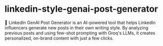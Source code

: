 # linkedin-style-genai-post-generator
🎯 LinkedIn GenAI Post Generator is an AI-powered tool that helps LinkedIn influencers generate new posts in their own writing style. By analyzing previous posts and using few-shot prompting with Groq's LLMs, it creates personalized, on-brand content with just a few clicks.
